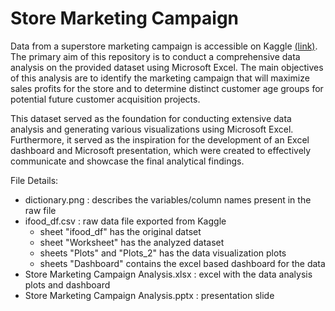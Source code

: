 # Store Marketing Campaign
Data from a superstore marketing campaign is accessible on Kaggle [(link)](https://www.kaggle.com/datasets/ahsan81/superstore-marketing-campaign-dataset). The primary aim of this repository is to conduct a comprehensive data analysis on the provided dataset using Microsoft Excel. The main objectives of this analysis are to identify the marketing campaign that will maximize sales profits for the store and to determine distinct customer age groups for potential future customer acquisition projects.

This dataset served as the foundation for conducting extensive data analysis and generating various visualizations using Microsoft Excel. Furthermore, it served as the inspiration for the development of an Excel dashboard and Microsoft presentation, which were created to effectively communicate and showcase the final analytical findings.

File Details:
- dictionary.png : describes the variables/column names present in the raw file
- ifood_df.csv : raw data file exported from Kaggle
     - sheet "ifood_df" has the original datset
     - sheet "Worksheet" has the analyzed dataset
     - sheets "Plots" and "Plots_2" has the data visualization plots
     - sheets "Dashboard" contains the excel based dashboard for the data
- Store Marketing Campaign Analysis.xlsx : excel with the data analysis plots and dashboard
- Store Marketing Campaign Analysis.pptx : presentation slide

